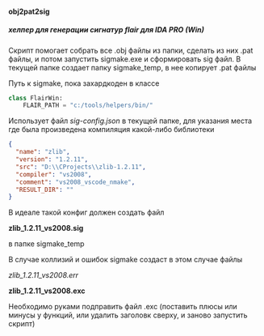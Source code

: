 #### obj2pat2sig

##### хелпер для генерации сигнатур flair для IDA PRO (Win)

Скрипт помогает собрать все .obj файлы из папки, сделать из них .pat файлы, и потом запустить 
sigmake.exe и сформировать sig файл.
В текущей папке создает папку sigmake_temp, в нее копирует .pat файлы

Путь к sigmake, пока захардкоден в классе

```python
class FlairWin:
    FLAIR_PATH = "c:/tools/helpers/bin/"
```

Использует файл _sig-config.json_ в текущей папке, для указания места где была произведена 
компиляция какой-либо библиотеки


```json
{
  "name": "zlib",
  "version": "1.2.11",
  "src": "D:\\CProjects\\zlib-1.2.11",
  "compiler": "vs2008",
  "comment": "vs2008_vscode_nmake",
  "RESULT_DIR": ""
}
```
В идеале такой конфиг должен создать файл 

**zlib_1.2.11_vs2008.sig**

в папке sigmake_temp

В случае коллизий и ошибок sigmake создаст в этом случае файлы

*zlib_1.2.11_vs2008.err*

**zlib_1.2.11_vs2008.exc**

Необходимо руками подправить файл .exc (поставить плюсы или минусы у функций, или удалить заголовк сверху, 
и заново запустить скрипт)


